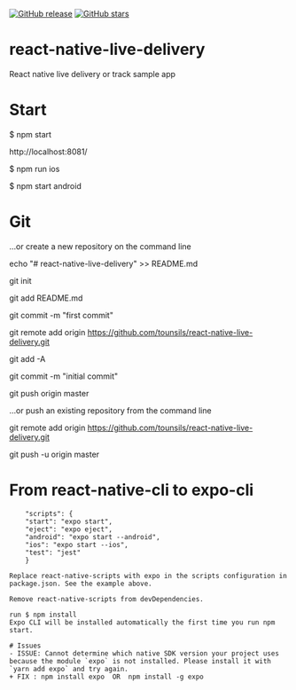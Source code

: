 
[![GitHub release](https://img.shields.io/github/release/tounsils/react-native-live-delivery?color=blue)](https://github.com/tounsils/react-native-live-delivery/releases)
[![GitHub stars](https://img.shields.io/github/stars/tounsils/react-native-live-delivery?color=yellow)](https://github.com/tounsils/react-native-live-delivery/stars)


# react-native-live-delivery

React native live delivery or track sample app 

# Start
$ npm start

http://localhost:8081/

$ npm run ios

$ npm start android

# Git
…or create a new repository on the command line

echo "# react-native-live-delivery" >> README.md

git init

git add README.md

git commit -m "first commit"

git remote add origin https://github.com/tounsils/react-native-live-delivery.git

git add -A

git commit -m "initial commit"

git push origin master


…or push an existing repository from the command line

git remote add origin https://github.com/tounsils/react-native-live-delivery.git

git push -u origin master

# From react-native-cli to expo-cli

        "scripts": {
        "start": "expo start",
        "eject": "expo eject",
        "android": "expo start --android",
        "ios": "expo start --ios",
        "test": "jest"
        }

    Replace react-native-scripts with expo in the scripts configuration in package.json. See the example above.

    Remove react-native-scripts from devDependencies.

    run $ npm install
    Expo CLI will be installed automatically the first time you run npm start.

    # Issues
    - ISSUE: Cannot determine which native SDK version your project uses because the module `expo` is not installed. Please install it with `yarn add expo` and try again.
    + FIX : npm install expo  OR  npm install -g expo 
